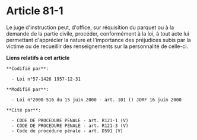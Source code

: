# Article 81-1

Le juge d'instruction peut, d'office, sur réquisition du parquet ou à la demande de la partie civile, procéder, conformément
à la loi, à tout acte lui permettant d'apprécier la nature et l'importance des préjudices subis par la victime ou de
recueillir des renseignements sur la personnalité de celle-ci.

**Liens relatifs à cet article**

	**Codifié par**:

	  - Loi n°57-1426 1957-12-31

	**Modifié par**:

	  - Loi n°2000-516 du 15 juin 2000 - art. 101 () JORF 16 juin 2000

	**Cité par**:

	  - CODE DE PROCEDURE PENALE - art. R121-1 (V)
	  - CODE DE PROCEDURE PENALE - art. R121-3 (V)
	  - Code de procédure pénale - art. D591 (V)
